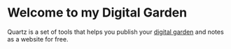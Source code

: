 # Welcome to my Digital Garden

Quartz is a set of tools that helps you publish your [digital garden](https://jzhao.xyz/posts/networked-thought) and notes as a website for free.